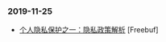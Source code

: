 ### 2019-11-25

* [个人隐私保护之一：隐私政策解析](https://www.freebuf.com/articles/database/219564.html) [Freebuf]
